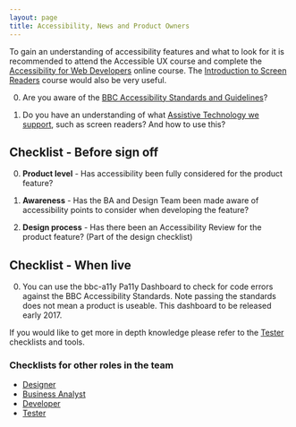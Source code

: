 ```yaml
---
layout: page
title: Accessibility, News and Product Owners
---
```

To gain an understanding of accessibility features and what to look for it is recommended to attend the Accessible UX course and complete the [Accessibility for Web Developers](http://www.bbc.co.uk/academy/beta/course/COU-12887) online course. The [Introduction to Screen Readers](http://www.bbc.co.uk/academy/beta/course/COU-50344015) course would also be very useful.

0. Are you aware of the [BBC Accessibility Standards and Guidelines](http://www.bbc.co.uk/guidelines/futuremedia/accessibility/)?

0. Do you have an understanding of what [Assistive Technology we support](accessibility-and-supported-assistive-technology), such as screen readers? And how to use this?

## Checklist - Before sign off

0. **Product level** - Has accessibility been fully considered for the product feature?

0. **Awareness** - Has the BA and Design Team been made aware of accessibility points to consider when developing the feature?

0. **Design process** - Has there been an Accessibility Review for the product feature? (Part of the design checklist)

## Checklist - When live

0. You can use the bbc-a11y Pa11y Dashboard to check for code errors against the BBC Accessibility Standards. Note passing the standards does not mean a product is useable. This dashboard to be released early 2017.

If you would like to get more in depth knowledge please refer to the [Tester](accessibility-news-and-testers) checklists and tools.

### Checklists for other roles in the team

- [Designer](accessibility-news-and-designers)
- [Business Analyst](accessibility-news-and-business-analysts)
- [Developer](accessibility-news-and-developers)
- [Tester](accessibility-news-and-testers)
